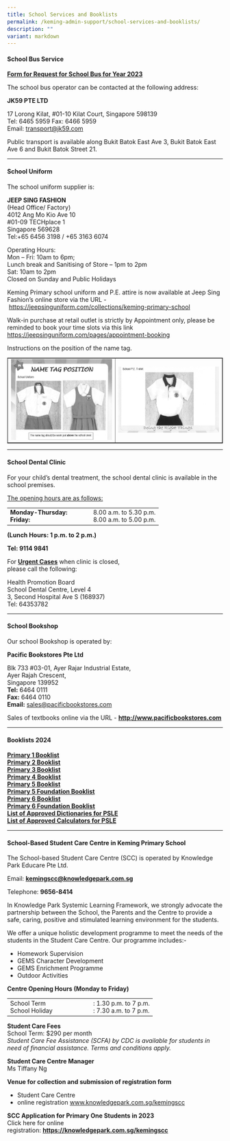 ```yaml
---
title: School Services and Booklists
permalink: /keming-admin-support/school-services-and-booklists/
description: ""
variant: markdown
---
```

<h4><strong>School Bus Service</strong></h4>

<p><a href="/files/KM%20Pri%20Sch%20Request%20for%20School%20Bus%20Svcs%20Yr%202021.pdf"><strong>Form for Request for School Bus for Year 2023</strong></a></p>

<p>The school bus operator can be contacted at the following address:</p>

<p><strong>JK59 PTE LTD</strong></p>

<p>17 Lorong Kilat, #01-10 Kilat Court, Singapore 598139<br>Tel: 6465 5959 Fax: 6466 5959<br>Email:&nbsp;<a href="mailto:transport@jk59.com">transport@jk59.com</a></p>

<p>Public transport is available along Bukit Batok East Ave 3, Bukit Batok East Ave 6 and Bukit Batok Street 21.</p>

<hr>

<h4><strong>School Uniform</strong></h4>

<p>The school uniform supplier is:</p>

<p><strong>JEEP SING FASHION<br></strong>(Head Office/ Factory)<br>4012 Ang Mo Kio Ave 10<br>#01-09 TECHplace 1<br>Singapore 569628<br>Tel:+65 6456 3198 / +65 3163 6074</p>

<p>Operating Hours:<br>Mon – Fri: 10am to 6pm;<br>Lunch break and Sanitising of Store – 1pm to 2pm<br>Sat: 10am to 2pm<br>Closed on Sunday and Public Holidays</p>

<p>Keming Primary school uniform and P.E. attire is now available at Jeep Sing Fashion’s online store via the URL -&nbsp;<a href="https://jeepsinguniform.com/collections/keming-primary-school">https://jeepsinguniform.com/collections/keming-primary-school</a></p>

<p>Walk-in purchase at retail outlet is strictly by Appointment only, please be reminded to book your time slots via this link <a href="https://jeepsinguniform.com/pages/appointment-booking">https://jeepsinguniform.com/pages/appointment-booking</a></p>

<p>Instructions on the position of the name tag.</p>

<table style="border-collapse: collapse; width: 100%;" border="1">

<tbody>

<tr>

<td style="width: 50%;"><img src="/images/ssb1.png"></td>

<td style="width: 50%;"><img src="/images/ssb2.png"></td>

</tr>

</tbody>

</table>

<hr>

<h4><strong>School Dental Clinic</strong></h4>

<p>For your child’s dental treatment, the school dental clinic is available in the school premises.</p>

<p><u>The opening hours are as follows:</u></p>

<table border="0">

<tbody>

<tr>

<td width="180px">

<div><strong>Monday-Thursday:</strong></div>

<div><strong>Friday:</strong></div>

</td>

<td>

<div>8.00 a.m. to 5.30 p.m.</div>

<div>8.00 a.m. to 5.00 p.m.</div>

</td>

</tr>

</tbody>

</table>

<p><strong>(Lunch Hours: 1 p.m. to 2 p.m.)</strong></p>

<p><strong>Tel: 9114 9841</strong></p>

<p>For&nbsp;<strong><u>Urgent Cases</u></strong>&nbsp;when clinic is closed,<br>please call the following:</p>

<p>Health Promotion Board<br>School Dental Centre, Level 4<br>3, Second Hospital Ave S (168937)<br>Tel: 64353782</p>

<hr>

<h4><strong>School Bookshop</strong></h4>

<p>Our school Bookshop is operated by:</p>

<p><strong>Pacific Bookstores Pte Ltd</strong></p>

<p>Blk 733 #03-01, Ayer Rajar Industrial Estate,<br>Ayer Rajah Crescent,<br>Singapore 139952<br><strong>Tel:</strong>&nbsp;6464 0111<br><strong>Fax:</strong>&nbsp;6464 0110<br><strong>Email:</strong>&nbsp;<a href="mailto:sales@pacificbookstores.com" target="">sales@pacificbookstores.com</a></p>

<p>Sales of textbooks online via the URL -&nbsp;<strong><a href="http://www.pacificbookstores.com/" target="\_blank" rel="noopener">http://www.pacificbookstores.com</a></strong></p>

<hr>

<h4><strong>Booklists 2024</strong></h4>

<p><a href="/files/KMPS%20BOOKLIST%20%20P1.pdf" target="\_blank" rel="noopener"><strong>Primary 1 Booklist</strong></a><br><a href="/files/KMPS%20BOOKLISTP2.pdf" target="\_blank" rel="noopener"><strong>Primary 2 Booklist</strong></a><br><a href="/files/KMPS%20BOOKLIST%20P3.pdf" target="\_blank" rel="noopener"><strong>Primary 3 Booklist</strong></a><br><a href="/files/KMPS%20BOOKLIST%20P4.pdf" target="\_blank" rel="noopener"><strong>Primary 4 Booklist</strong></a><br><a href="/files/KMPS%20BOOKLIST%20P5.pdf" target="\_blank" rel="noopener"><strong>Primary 5 Booklist</strong></a><br><a href="/files/KMPS%20P5%20 (FDN%20)BOOKLIST.pdf" target="\_blank" rel="noopener"><strong>Primary 5 Foundation Booklist</strong></a><br><a href="/files/KMPS%20BOOKLIST%20%20P6.pdf" target="\_blank" rel="noopener"><strong>Primary 6 Booklist</strong></a><br><a href="/files/KMPS%20BOOKLIST%20P%206%20(FDN%20).pdf" target="\_blank" rel="noopener"><strong>Primary 6 Foundation Booklist</strong></a><br><a href="/files/2024%20Booklist/Guidelines_on_the_use_of_MTL_dictionaries_for_2024_Exam_memo_to_schools_.pdf" target="\_blank" rel="noopener"><strong>List of Approved Dictionaries for PSLE</strong></a><br><a href="/files/Guidelines%20on%20the%20use%20of%20Calculators%20for%202021%20Exam%20memo%20to%20schools.pdf" target="\_blank" rel="noopener"><strong>List of Approved Calculators for PSLE</strong></a></p>

<hr>

<h4><strong>School-Based Student Care Centre in Keming Primary School</strong></h4>

<p>The School-based Student Care Centre (SCC) is operated by Knowledge Park Educare Pte Ltd.</p>

<p>Email:&nbsp;<a href="mailto:kemingscc@knowledgepark.com.sg" target=""><strong>kemingscc@knowledgepark.com.sg</strong></a></p>

<p>Telephone:&nbsp;<strong>9656-8414</strong></p>

<p>In Knowledge Park Systemic Learning Framework, we strongly advocate the partnership between the School, the Parents and the Centre to provide a safe, caring, positive and stimulated learning environment for the students.</p>

<p>We offer a unique holistic development programme to meet the needs of the students in the Student Care Centre. Our programme includes:-</p>

<ul>

<li>Homework Supervision</li>

<li>GEMS Character Development</li>

<li>GEMS Enrichment Programme</li>

<li>Outdoor Activities</li>

</ul>

<p><strong>Centre Opening Hours (Monday to Friday)</strong></p>

<table>

<tbody>

<tr>

<td width="180px">

<div>School Term</div>

<div>School Holiday</div>

</td>

<td>

<div>: 1.30 p.m. to 7 p.m.</div>

<div>: 7.30 a.m. to 7 p.m.</div>

</td>

</tr>

</tbody>

</table>

<p><strong>Student Care Fees<br></strong>School Term: $290 per month<br><em>Student Care Fee Assistance (SCFA) by CDC is available for students in need of financial assistance. Terms and conditions apply.</em></p>

<p><strong>Student Care Centre Manager<br></strong>Ms Tiffany Ng</p>

<p><strong>Venue for collection and submission of registration form</strong></p>

<ul>

<li>Student Care Centre</li>

<li>online registration&nbsp;<a href="http://www.knowledgepark.com.sg/kemingscc" target="\_blank" rel="noopener">www.knowledgepark.com.sg/kemingscc</a></li>

</ul>

<p><strong>SCC Application for Primary One Students in 2023<br></strong>Click here for online registration:&nbsp;<a href="https://knowledgepark.com.sg/kemingscc" target="\_blank" rel="noopener"><strong>https://knowledgepark.com.sg/kemingscc</strong></a></p>
